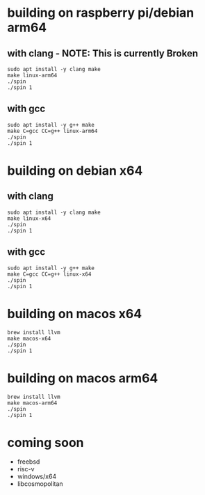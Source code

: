 # building on raspberry pi/debian arm64

## with clang - NOTE: This is currently Broken
```
sudo apt install -y clang make
make linux-arm64
./spin
./spin 1
```

## with gcc
```
sudo apt install -y g++ make
make C=gcc CC=g++ linux-arm64
./spin
./spin 1
```

# building on debian x64

## with clang
```
sudo apt install -y clang make
make linux-x64
./spin
./spin 1
```

## with gcc
```
sudo apt install -y g++ make
make C=gcc CC=g++ linux-x64
./spin
./spin 1
```

# building on macos x64

```
brew install llvm
make macos-x64
./spin
./spin 1
```

# building on macos arm64

```
brew install llvm
make macos-arm64
./spin
./spin 1
```

# coming soon

- freebsd
- risc-v
- windows/x64
- libcosmopolitan
